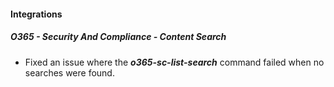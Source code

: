 
#### Integrations
##### O365 - Security And Compliance - Content Search
- Fixed an issue where the ***o365-sc-list-search*** command failed when no searches were found.